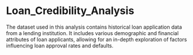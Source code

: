 # Loan_Credibility_Analysis
The dataset used in this analysis contains historical loan application data from a lending institution. It includes various demographic and financial attributes of loan applicants, allowing for an in-depth exploration of factors influencing loan approval rates and defaults.
